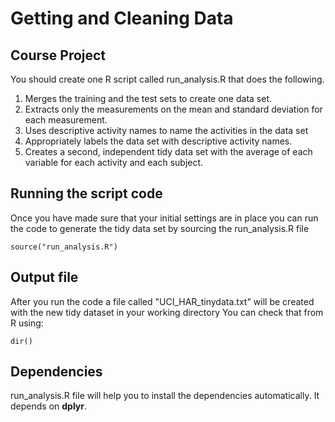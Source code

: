 # Getting and Cleaning Data

## Course Project

You should create one R script called run_analysis.R that does the following.

1. Merges the training and the test sets to create one data set.
2. Extracts only the measurements on the mean and standard deviation for each measurement.
3. Uses descriptive activity names to name the activities in the data set
4. Appropriately labels the data set with descriptive activity names.
5. Creates a second, independent tidy data set with the average of each variable for each activity and each subject.

## Running the script code

Once you have made sure that your initial settings are in place you can run the code to generate the tidy data set by sourcing the run_analysis.R file

```
source("run_analysis.R")
```

## Output file

After you run the code a file called "UCI_HAR_tinydata.txt" will be created with the new tidy dataset in your working directory
You can check that from R using:

```
dir()
```

## Dependencies

run_analysis.R file will help you to install the dependencies automatically. It depends on **dplyr**.

